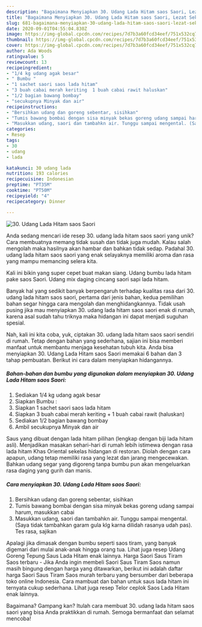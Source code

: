```yaml
---
description: "Bagaimana Menyiapkan 30. Udang Lada Hitam saos Saori, Lezat Sekali"
title: "Bagaimana Menyiapkan 30. Udang Lada Hitam saos Saori, Lezat Sekali"
slug: 681-bagaimana-menyiapkan-30-udang-lada-hitam-saos-saori-lezat-sekali
date: 2020-09-01T04:55:04.830Z
image: https://img-global.cpcdn.com/recipes/7d7b3a60fcd34eef/751x532cq70/30-udang-lada-hitam-saos-saori-foto-resep-utama.jpg
thumbnail: https://img-global.cpcdn.com/recipes/7d7b3a60fcd34eef/751x532cq70/30-udang-lada-hitam-saos-saori-foto-resep-utama.jpg
cover: https://img-global.cpcdn.com/recipes/7d7b3a60fcd34eef/751x532cq70/30-udang-lada-hitam-saos-saori-foto-resep-utama.jpg
author: Ada Woods
ratingvalue: 5
reviewcount: 13
recipeingredient:
- "1/4 kg udang agak besar"
- " Bumbu "
- "1 sachet saori saos lada hitam"
- "3 buah cabai merah keriting  1 buah cabai rawit haluskan"
- "1/2 bagian bawang bombay"
- "secukupnya Minyak dan air"
recipeinstructions:
- "Bersihkan udang dan goreng sebentar, sisihkan"
- "Tumis bawang bombai dengan sisa minyak bekas goreng udang sampai harum, masukkan cabai"
- "Masukkan udang, saori dan tambahkn air. Tunggu sampai mengental. (Saya tidak tambahkan garam gula klg karna dilidah rasanya udah pas). Tes rasa, sajikan"
categories:
- Resep
tags:
- 30
- udang
- lada

katakunci: 30 udang lada 
nutrition: 193 calories
recipecuisine: Indonesian
preptime: "PT35M"
cooktime: "PT50M"
recipeyield: "4"
recipecategory: Dinner

---
```



![30. Udang Lada Hitam saos Saori](https://img-global.cpcdn.com/recipes/7d7b3a60fcd34eef/751x532cq70/30-udang-lada-hitam-saos-saori-foto-resep-utama.jpg)

Anda sedang mencari ide resep 30. udang lada hitam saos saori yang unik? Cara membuatnya memang tidak susah dan tidak juga mudah. Kalau salah mengolah maka hasilnya akan hambar dan bahkan tidak sedap. Padahal 30. udang lada hitam saos saori yang enak selayaknya memiliki aroma dan rasa yang mampu memancing selera kita.

Kali ini bikin yang super cepet buat makan siang. Udang bumbu lada hitam pake saos Saori. Udang mix daging cincang saori sapi lada hitam.

Banyak hal yang sedikit banyak berpengaruh terhadap kualitas rasa dari 30. udang lada hitam saos saori, pertama dari jenis bahan, kedua pemilihan bahan segar hingga cara mengolah dan menghidangkannya. Tidak usah pusing jika mau menyiapkan 30. udang lada hitam saos saori enak di rumah, karena asal sudah tahu triknya maka hidangan ini dapat menjadi suguhan spesial.


Nah, kali ini kita coba, yuk, ciptakan 30. udang lada hitam saos saori sendiri di rumah. Tetap dengan bahan yang sederhana, sajian ini bisa memberi manfaat untuk membantu menjaga kesehatan tubuh kita. Anda bisa menyiapkan 30. Udang Lada Hitam saos Saori memakai 6 bahan dan 3 tahap pembuatan. Berikut ini cara dalam menyiapkan hidangannya.

<!--inarticleads1-->

##### Bahan-bahan dan bumbu yang digunakan dalam menyiapkan 30. Udang Lada Hitam saos Saori:

1. Sediakan 1/4 kg udang agak besar
1. Siapkan  Bumbu :
1. Siapkan 1 sachet saori saos lada hitam
1. Siapkan 3 buah cabai merah keriting + 1 buah cabai rawit (haluskan)
1. Sediakan 1/2 bagian bawang bombay
1. Ambil secukupnya Minyak dan air


Saus yang dibuat dengan lada hitam pilihan (lengkap dengan biji lada hitam asli). Menjadikan masakan sehari-hari di rumah lebih istimewa dengan rasa lada hitam Khas Oriental sekelas hidangan di restoran. Diolah dengan cara apapun, udang tetap memiliki rasa yang lezat dan jarang mengecewakan. Bahkan udang segar yang digoreng tanpa bumbu pun akan mengeluarkan rasa daging yang gurih dan manis. 

<!--inarticleads2-->

##### Cara menyiapkan 30. Udang Lada Hitam saos Saori:

1. Bersihkan udang dan goreng sebentar, sisihkan
1. Tumis bawang bombai dengan sisa minyak bekas goreng udang sampai harum, masukkan cabai
1. Masukkan udang, saori dan tambahkn air. Tunggu sampai mengental. (Saya tidak tambahkan garam gula klg karna dilidah rasanya udah pas). Tes rasa, sajikan


Apalagi jika dimasak dengan bumbu seperti saos tiram, yang banyak digemari dari mulai anak-anak hingga orang tua. Lihat juga resep Udang Goreng Tepung Saus Lada Hitam enak lainnya. Harga Saori Saus Tiram Saos terbaru - Jika Anda ingin membeli Saori Saus Tiram Saos namun masih bingung dengan harga yang ditawarkan, berikut ini adalah daftar harga Saori Saus Tiram Saos murah terbaru yang bersumber dari beberapa toko online Indonesia. Cara mambuat dan bahan untuk saus lada hitam ini ternyata cukup sederhana. Lihat juga resep Telor ceplok Saos Lada Hitam enak lainnya. 

Bagaimana? Gampang kan? Itulah cara membuat 30. udang lada hitam saos saori yang bisa Anda praktikkan di rumah. Semoga bermanfaat dan selamat mencoba!
